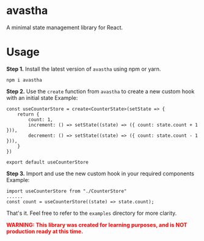 # avastha

A minimal state management library for React.

# Usage

**Step 1.** Install the latest version of `avastha` using npm or yarn.

`npm i avastha`

**Step 2.** Use the `create` function from `avastha` to create a new custom hook with an initial state
Example:

```
const useCounterStore = create<CounterState>(setState => {
    return {
        count: 1,
        increment: () => setState((state) => ({ count: state.count + 1 })),
        decrement: () => setState((state) => ({ count: state.count - 1 })),
    }
})

export default useCounterStore
```

**Step 3.** Import and use the new custom hook in your required components
Example:

```
import useCounterStore from "./CounterStore"
......
const count = useCounterStore((state) => state.count);
```

That's it. Feel free to refer to the `examples` directory for more clarity.

<span style="color:red">**WARNING: This library was created for learning purposes, and is NOT production ready at this time.**</span>
